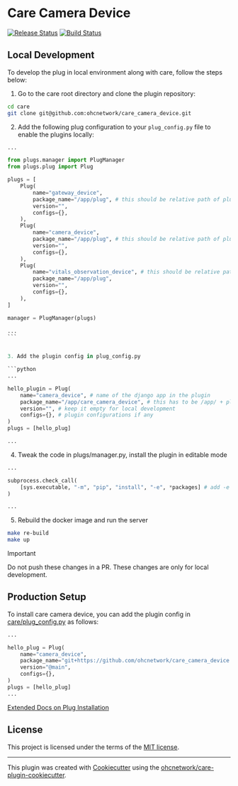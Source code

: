 # Care Camera Device

[![Release Status](https://img.shields.io/pypi/v/care_hello.svg)](https://pypi.python.org/pypi/care_hello)
[![Build Status](https://github.com/ohcnetwork/care_hello/actions/workflows/build.yaml/badge.svg)](https://github.com/ohcnetwork/care_hello/actions/workflows/build.yaml)

## Local Development

To develop the plug in local environment along with care, follow the steps below:

1. Go to the care root directory and clone the plugin repository:

```bash
cd care
git clone git@github.com:ohcnetwork/care_camera_device.git
```

2. Add the following plug configuration to your `plug_config.py` file to enable the plugins locally:

````python
...

from plugs.manager import PlugManager
from plugs.plug import Plug

plugs = [
    Plug(
        name="gateway_device",
        package_name="/app/plug", # this should be relative path of plug
        version="",
        configs={},
    ),
    Plug(
        name="camera_device",
        package_name="/app/plug", # this should be relative path of plug
        version="",
        configs={},
    ),
    Plug(
        name="vitals_observation_device", # this should be relative path of plug
        package_name="/app/plug",
        version="",
        configs={},
    ),
]

manager = PlugManager(plugs)

...
```


3. Add the plugin config in plug_config.py

```python
...

hello_plugin = Plug(
    name="camera_device", # name of the django app in the plugin
    package_name="/app/care_camera_device", # this has to be /app/ + plugin folder name
    version="", # keep it empty for local development
    configs={}, # plugin configurations if any
)
plugs = [hello_plug]

...
````

4. Tweak the code in plugs/manager.py, install the plugin in editable mode

```python
...

subprocess.check_call(
    [sys.executable, "-m", "pip", "install", "-e", *packages] # add -e flag to install in editable mode
)

...
```

5. Rebuild the docker image and run the server

```bash
make re-build
make up
```

> [!IMPORTANT]
> Do not push these changes in a PR. These changes are only for local development.

## Production Setup

To install care camera device, you can add the plugin config in [care/plug_config.py](https://github.com/ohcnetwork/care/blob/develop/plug_config.py) as follows:

```python
...

hello_plug = Plug(
    name="camera_device",
    package_name="git+https://github.com/ohcnetwork/care_camera_device.git",
    version="@main",
    configs={},
)
plugs = [hello_plug]
...
```

[Extended Docs on Plug Installation](https://care-be-docs.ohc.network/pluggable-apps/configuration.html)

## License

This project is licensed under the terms of the [MIT license](LICENSE).

---

This plugin was created with [Cookiecutter](https://github.com/audreyr/cookiecutter) using the [ohcnetwork/care-plugin-cookiecutter](https://github.com/ohcnetwork/care-plugin-cookiecutter).
